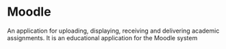 # Moodle
An application for uploading, displaying, receiving and delivering academic assignments. It is an educational application for the Moodle system
